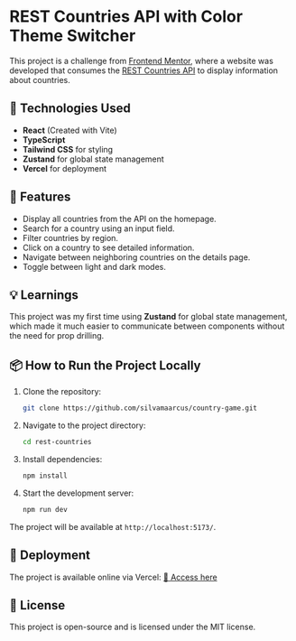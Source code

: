 # REST Countries API with Color Theme Switcher

This project is a challenge from [Frontend Mentor](https://www.frontendmentor.io), where a website was developed that consumes the [REST Countries API](https://restcountries.com) to display information about countries.

## 🚀 Technologies Used

- **React** (Created with Vite)
- **TypeScript**
- **Tailwind CSS** for styling
- **Zustand** for global state management
- **Vercel** for deployment

## 📌 Features

- Display all countries from the API on the homepage.
- Search for a country using an input field.
- Filter countries by region.
- Click on a country to see detailed information.
- Navigate between neighboring countries on the details page.
- Toggle between light and dark modes.

## 💡 Learnings

This project was my first time using **Zustand** for global state management, which made it much easier to communicate between components without the need for prop drilling.

## 📦 How to Run the Project Locally

1. Clone the repository:
   ```bash
   git clone https://github.com/silvamaarcus/country-game.git
   ```
2. Navigate to the project directory:
   ```bash
   cd rest-countries
   ```
3. Install dependencies:
   ```bash
   npm install
   ```
4. Start the development server:
   ```bash
   npm run dev
   ```

The project will be available at `http://localhost:5173/`.

## 🚀 Deployment

The project is available online via Vercel:
[🔗 Access here](https://country-game-ten.vercel.app/)

## 📄 License

This project is open-source and is licensed under the MIT license.
